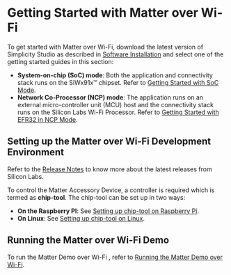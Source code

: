 # Getting Started with Matter over Wi-Fi

To get started with Matter over Wi-Fi, download the latest version of Simplicity Studio as described in [Software Installation](.\software-installation) and select one of the getting started guides in this section:

- **System-on-chip (SoC) mode**: Both the application and connectivity stack runs on the SiWx91x™ chipset. Refer to [Getting Started with SoC Mode](./getting-started-with-soc).
- **Network Co-Processor (NCP) mode**: The application runs on an external micro-controller unit (MCU) host and the connectivity stack runs on the Silicon Labs Wi-Fi Processor. Refer to [Getting Started with EFR32 in NCP Mode](./getting-started-efx32-ncp).

## Setting up the Matter over Wi-Fi Development Environment

Refer to the [Release Notes](https://github.com/SiliconLabs/matter_extension/releases/tag/v2.2.2) to know more about the latest releases from Silicon Labs.

To control the Matter Accessory Device, a controller is required which is termed as **chip-tool**. The chip-tool can be set up in two ways:

- **On the Raspberry PI**: See [Setting up chip-tool on Raspberry Pi](./build-chip-tool#build-environment-using-raspberry-pi-4).
- **On Linux**: See [Setting up chip-tool on Linux](./build-chip-tool#build-environment-for-linux).

## Running the Matter over Wi-Fi Demo

To run the Matter Demo over Wi-Fi , refer to [Running the Matter Demo over Wi-Fi](/matter/<docspace-docleaf-version>/matter-wifi-run-demo).
